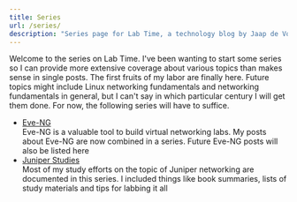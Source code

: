 ```yaml
---
title: Series
url: /series/
description: "Series page for Lab Time, a technology blog by Jaap de Vos"
---
```


Welcome to the series on Lab Time. I've been wanting to start some series so I can provide more extensive coverage about various topics than makes sense in single posts. The first fruits of my labor are finally here. Future topics might include Linux networking fundamentals and networking fundamentals in general, but I can't say in which particular century I will get them done. For now, the following series will have to suffice.

* [Eve-NG](/series-eve-ng/)  
Eve-NG is a valuable tool to build virtual networking labs. My posts about Eve-NG are now combined in a series. Future Eve-NG posts will also be listed here
* [Juniper Studies](/series-juniper-studies/)  
Most of my study efforts on the topic of Juniper networking are documented in this series. I included things like book summaries, lists of study materials and tips for labbing it all
